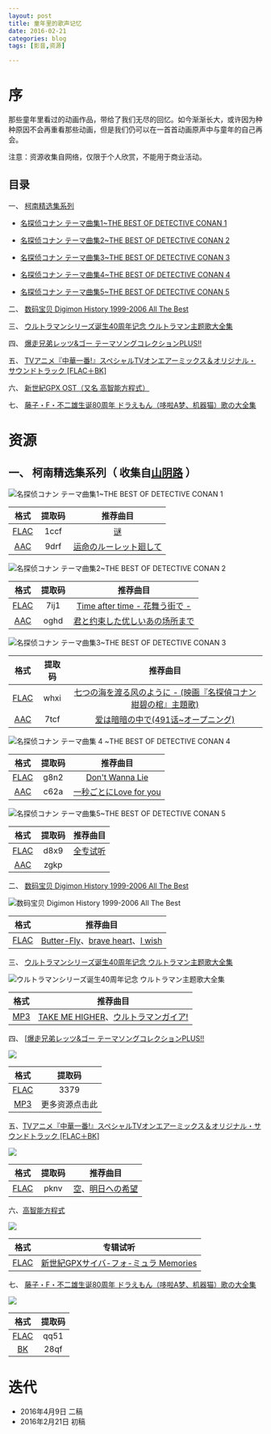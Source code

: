 ```yaml
---
layout: post
title: 童年里的歌声记忆
date: 2016-02-21
categories: blog
tags: [影音,资源]

---
```




# 序

那些童年里看过的动画作品，带给了我们无尽的回忆。如今渐渐长大，或许因为种种原因不会再重看那些动画，但是我们仍可以在一首首动画原声中与童年的自己再会。

注意：资源收集自网络，仅限于个人欣赏，不能用于商业活动。

## 目录

一、 [柯南精选集系列](http://music.163.com/#/search/m/?id=4940932&s=THE%20BEST%20OF%20DETECTIVE%20CONAN&type=10)

* [名探侦コナン テーマ曲集1~THE BEST OF DETECTIVE CONAN 1](http://music.163.com/#/album?id=496860)

* [名探侦コナン テーマ曲集2~THE BEST OF DETECTIVE CONAN 2](http://music.163.com/#/album?id=496537)

* [名探侦コナン テーマ曲集3~THE BEST OF DETECTIVE CONAN 3](http://music.163.com/#/album?id=494927)	

* [名探侦コナン テーマ曲集4~THE BEST OF DETECTIVE CONAN 4](http://music.163.com/#/album?id=492691)

* [名探侦コナン テーマ曲集5~THE BEST OF DETECTIVE CONAN 5](http://music.163.com/#/album?id=3048041) 

二、 [数码宝贝 Digimon History 1999-2006 All The Best](http://music.163.com/#/album?id=494028)

三、 [ウルトラマンシリーズ诞生40周年记念 ウルトラマン主题歌大全集](http://music.163.com/#/album?id=495615)

四、 [爆走兄弟レッツ&ゴー テーマソングコレクションPLUS!!](http://music.163.com/#/album?id=496297)

五、 [TVアニメ『中華一番!』スペシャルTVオンエアーミックス＆オリジナル・サウンドトラック [FLAC＋BK]](http://music.163.com/#/album?id=47045)

六、 [新世紀GPX OST（又名 高智能方程式）](http://music.163.com/#/search/m/?id=492735&s=%E9%AB%98%E6%99%BA%E8%83%BD%E6%96%B9%E7%A8%8B%E5%BC%8F&type=10)

七、 [藤子・F・不二雄生诞80周年 ドラえもん（哆啦A梦、机器猫）歌の大全集](http://music.163.com/#/album?id=2866785)

# 资源

## 一、 柯南精选集系列（ 收集自[山阴路](http://shanyinlu.com/search?k=+%E5%90%8D%E4%BE%A6%E6%8E%A2%E6%9F%AF%E5%8D%97%E4%B8%BB%E9%A2%98%E6%9B%B2%E7%B2%BE%E9%80%89%E9%9B%86) ）

![名探侦コナン テーマ曲集1~THE BEST OF DETECTIVE CONAN 1](http://p3.music.126.net/fysD-1SXjqIY1f91k4NThw==/5790028232027570.jpg)

|                    格式                    | 提取码  |                   推荐曲目                   |
| :--------------------------------------: | :--: | :--------------------------------------: |
| [FLAC](http://pan.baidu.com/share/init?shareid=1133626014&uk=1879509496) | 1ccf | [谜](http://music.163.com/#/song?id=4995268) |
| [AAC](http://pan.baidu.com/share/init?shareid=1469606262&uk=3409063139) | 9drf | [运命のルーレット廻して](http://music.163.com/#/song?id=4995269) |

![名探侦コナン テーマ曲集2~THE BEST OF DETECTIVE CONAN 2](http://p4.music.126.net/sfvaG7U8GVvflAiBT1NZ1w==/5841705278530697.jpg)

|                    格式                    | 提取码  |                   推荐曲目                   |
| :--------------------------------------: | :--: | :--------------------------------------: |
| [FLAC](http://pan.baidu.com/share/init?shareid=1149329463&uk=1879509496) | 7ij1 | [Time after time - 花舞う街で -](http://music.163.com/#/song?id=4988131) |
| [AAC](http://pan.baidu.com/share/init?shareid=1465061983&uk=3409063139) | oghd | [君と约束した优しいあの场所まで](http://music.163.com/#/song?id=4988136) |

![名探侦コナン テーマ曲集3~THE BEST OF DETECTIVE CONAN 3](http://p4.music.126.net/QO02K70eets8MQiY94Tkag==/5893382324984861.jpg)

|                    格式                    | 提取码  |                   推荐曲目                   |
| :--------------------------------------: | :--: | :--------------------------------------: |
| [FLAC](http://pan.baidu.com/share/init?shareid=1160249906&uk=1879509496) | whxi | [七つの海を渡る风のように - (映画『名探偵コナン 紺碧の棺』主題歌)](http://music.163.com/#/song?id=4956255) |
| [AAC](http://pan.baidu.com/share/init?shareid=1462320695&uk=3409063139) | 7tcf | [爱は暗暗の中で(491话~オープニング)](http://music.163.com/#/song?id=4956267) |

![名探侦コナン テーマ曲集 4 ~THE BEST OF DETECTIVE CONAN 4](http://p4.music.126.net/xWPgM0JzZxKgKV2SpZvxkw==/5839506255275238.jpg)

|                    格式                    | 提取码  |                   推荐曲目                   |
| :--------------------------------------: | :--: | :--------------------------------------: |
| [FLAC](http://pan.baidu.com/share/init?shareid=1439748040&uk=1879509496) | g8n2 | [Don't Wanna Lie](http://music.163.com/#/song?id=4920912) |
| [AAC](http://pan.baidu.com/share/init?shareid=1453796819&uk=3409063139) | c62a | [一秒ごとにLove for you](http://music.163.com/#/song?id=4920915) |

![名探侦コナン テーマ曲集5~THE BEST OF DETECTIVE CONAN 5](http://p3.music.126.net/8OD5YOH9-xY6s2weUZpUNA==/2544269907957505.jpg)

|                   格式                    | 提取码  |                   推荐曲目                   |
| :-------------------------------------: | :--: | :--------------------------------------: |
|  [FLAC](http://pan.baidu.com/s/1q6KZ8)  | d8x9 | [全专试听](http://music.163.com/#/album?id=3048041) |
| [AAC](http://pan.baidu.com/s/1sjoZ5M1 ) | zgkp |                                          |

二、 [数码宝贝 Digimon History 1999-2006 All The Best](http://tieba.baidu.com/p/1686727919)

![数码宝贝 Digimon History 1999-2006 All The Best](http://p3.music.126.net/o8ZfncjFF5frq8Q8iJJ9QQ==/2321069046256264.jpg)

|                    格式                    |                   推荐曲目                   |
| :--------------------------------------: | :--------------------------------------: |
| [FLAC](http://pan.baidu.com/share/link?shareid=3508825860&uk=3859271698) | [Butter-Fly](http://music.163.com/#/song?id=4940920)、[brave heart](http://music.163.com/#/song?id=4940927)、[I wish](http://music.163.com/#/song?id=4940932) |

三、 [ウルトラマンシリーズ诞生40周年记念 ウルトラマン主题歌大全集](http://tieba.baidu.com/p/2181659139)

![ ウルトラマンシリーズ诞生40周年记念 ウルトラマン主题歌大全集](http://p4.music.126.net/Yp-GL6fNsUv_CQt4Q3jLqw==/2249600790443327.jpg)

|                    格式                    |                   推荐曲目                   |
| :--------------------------------------: | :--------------------------------------: |
| [MP3](http://pan.baidu.com/share/link?shareid=70319&uk=1828956988) | [TAKE ME HIGHER](http://music.163.com/#/song?id=4969175)、[ウルトラマンガイア!](http://music.163.com/#/song?id=4969169) |

四、 [[爆走兄弟レッツ&ゴー テーマソングコレクションPLUS!!](http://tieba.baidu.com/p/2106907611)

![](http://p4.music.126.net/jNLppmEgPtUcEIf05GMLsA==/4458519650648571.jpg)

|                    格式                    |   提取码   |
| :--------------------------------------: | :-----: |
| [FLAC](http://pan.baidu.com/share/link?shareid=513841&uk=3892716081) |  3379   |
| [MP3](http://tieba.baidu.com/p/4063323966) | 更多资源点击此 |

五、[TVアニメ『中華一番!』スペシャルTVオンエアーミックス＆オリジナル・サウンドトラック [FLAC＋BK]](http://www.mddmm.com/thread-21391-1-1.html)

![](http://p3.music.126.net/SojabfMWV76vlNlDhHPEfA==/4427733325070778.jpg)

| 格式                                      | 提取码  |                   推荐曲目                   |
| --------------------------------------- | :--: | :--------------------------------------: |
| [FLAC](http://pan.baidu.com/s/1jGpT0UE) | pknv | [空](http://music.163.com/#/song?id=492712)、[明日への希望](http://music.163.com/#/song?id=492735) |

六、[高智能方程式](http://music.163.com/#/album?id=3319184)

![](http://p3.music.126.net/UnlM74oG2xmOw5uRzmGpXA==/3299634396197092.jpg)

|                    格式                    |                   专辑试听                   |
| :--------------------------------------: | :--------------------------------------: |
| [FLAC](http://pan.baidu.com/share/link?shareid=6844&uk=2116289841#path=%252F) | [新世紀GPXサイバ-フォ-ミュラ Memories](http://music.163.com/#/album?id=3211360) |

七、 [藤子・F・不二雄生诞80周年 ドラえもん（哆啦A梦、机器猫）歌の大全集](http://www.tsdm.net/forum.php?mod=viewthread&tid=389100)

![](http://p3.music.126.net/LTs766FNlp4w-IaSI5ezTg==/5823013580925801.jpg)

|                   格式                   | 提取码  |
| :------------------------------------: | :--: |
| [FLAC](http://pan.baidu.com/s/188F6Z ) | qq51 |
|  [BK](http://pan.baidu.com/s/1mobqi )  | 28qf |



# 迭代

* 2016年4月9日 二稿
* 2016年2月21日 初稿
